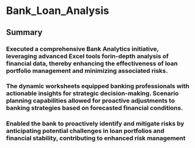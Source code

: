 # Bank_Loan_Analysis

## Summary

### Executed a comprehensive Bank Analytics initiative, leveraging advanced Excel tools forin-depth analysis of financial data, thereby enhancing the effectiveness of loan portfolio management and minimizing associated risks. 
### The dynamic worksheets equipped banking professionals with actionable insights for strategic decision-making. Scenario planning capabilities allowed for proactive adjustments to banking strategies based on forecasted financial conditions. 
### Enabled the bank to proactively identify and mitigate risks by anticipating potential challenges in loan portfolios and financial stability, contributing to enhanced risk management
